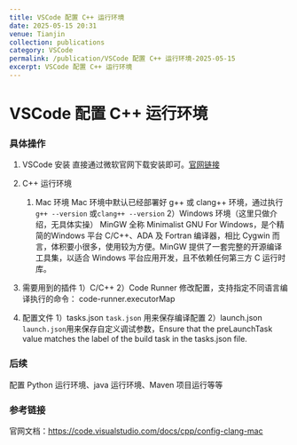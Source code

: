 ```yaml
---
title: VSCode 配置 C++ 运行环境
date: 2025-05-15 20:31
venue: Tianjin
collection: publications
category: VSCode
permalink: /publication/VSCode 配置 C++ 运行环境-2025-05-15
excerpt: VSCode 配置 C++ 运行环境
---
```

# VSCode 配置 C++ 运行环境

### 具体操作
1. VSCode 安装
   直接通过微软官网下载安装即可。[官网链接](https://code.visualstudio.com/)

2. C++ 运行环境
   1) Mac 环境
    Mac 环境中默认已经部署好 g++ 或 clang++ 环境，通过执行 `g++ --version` 或`clang++ --version`
    2）Windows 环境（这里只做介绍，无具体实操）
    MinGW 全称 Minimalist GNU For Windows，是个精简的Windows 平台 C/C++、ADA 及 Fortran 编译器，相比 Cygwin 而言，体积要小很多，使用较为方便。MinGW 提供了一套完整的开源编译工具集，以适合 Windows 平台应用开发，且不依赖任何第三方 C 运行时库。
    
3. 需要用到的插件
   1）C/C++
   2）Code Runner
   修改配置，支持指定不同语言编译执行的命令：
   code-runner.executorMap

4. 配置文件
    1）tasks.json
    `task.json` 用来保存编译配置
    2）launch.json
    `launch.json`用来保存自定义调试参数，Ensure that the preLaunchTask value matches the label of the build task in the tasks.json file.

### 后续
配置 Python 运行环境、java 运行环境、Maven 项目运行等等

### 参考链接
官网文档：<https://code.visualstudio.com/docs/cpp/config-clang-mac>